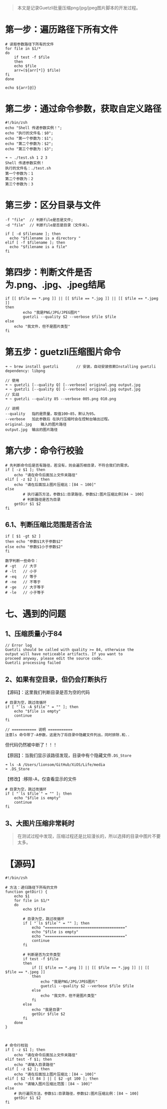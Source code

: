 > 本文是记录Guetzli批量压缩png/jpg/jpeg图片脚本的开发过程。



# 第一步：遍历路径下所有文件

```
# 读取参数路径下所有的文件
for file in $1/*
do
    if test -f $file
    then
    echo $file
    arr=(${arr[*]} $file)
fi
done

echo ${arr[@]}
```



# 第二步：通过命令参数，获取自定义路径

```
#!/bin/zsh
echo "Shell 传递参数实例！";
echo "执行的文件名：$0";
echo "第一个参数为：$1";
echo "第二个参数为：$2";
echo "第三个参数为：$3";

➜ ~ ./test.sh 1 2 3
Shell 传递参数实例！
执行的文件名：./test.sh
第一个参数为：1
第二个参数为：2
第三个参数为：3
```



# 第三步：区分目录与文件

```
-f "file"  // 判断file是否是文件;
-d "file"  // 判断file是否是目录（文件夹）。

if [ -d $filename ]; then
  echo "$filename is a directory "
elif [ -f $filename ]; then
  echo "$filename is a file"
fi
```



# 第四步：判断文件是否为.png、.jpg、.jpeg结尾

```
if [[ $file == *.png ]] || [[ $file == *.jpg ]] || [[ $file == *.jpeg ]]
then
		echo "我是PNG/JPG/JPEG图片"
		guetzli --quality $2 --verbose $file $file
else 
    echo "我文件，但不是图片类型"
fi
```



# 第五步：guetzli压缩图片命令

```
➜ ~ brew install guetzli		// 安装，自动安装依赖Installing guetzli dependency: libpng

// 使用
➜ ~ guetzli [--quality Q] [--verbose] original.png output.jpg
➜ ~ guetzli [--quality Q] [--verbose] original.jpg output.jpg
// 实战
➜ ~ guetzli --quality 85 --verbose 005.png 010.png

// 说明
--quality	指的是质量，取值100~85，默认为95。
--verbose	加此参数后 在执行压缩时会在控制台输出过程。
original.jpg	输入的图片路径
output.jpg	输出的图片路径
```



# 第六步：命令行校验

```
# 先判断命令后是否有路径，若没有，则会遍历根目录，不符合我们的需求。
if [ -z $1 ]; then
    echo "请在命令后面加上文件夹路径"
elif [ -z $2 ]; then
    echo "请在后面加上图片压缩比：[84 ~ 100]"
else
		# 执行遍历方法，参数$1:目录路径，参数$2:图片压缩比例[84 ~ 100]
		# 判断路径是否为目录
    getDir $1 $2
fi
```



## 6.1、判断压缩比范围是否合法

```
if [ $1 -gt $2 ]
then echo "参数$1大于参数$2"
else echo "参数$1小于参数$2"
fi

数字判断一些命令：
# -gt 	// 大于
# -lt 	// 小于
# -eq 	// 等于
# -ne 	// 不等于
# -ge 	// 大于等于
# -le 	// 小于等于   
```



# 七、遇到的问题

## 1、压缩质量小于84

```
// Error log
Guetzli should be called with quality >= 84, otherwise the
output will have noticeable artifacts. If you want to
proceed anyway, please edit the source code.
Guetzli processing failed
```



## 2、如果有空目录，但仍会打断执行

【源码】：这里我们判断目录是否为空的代码

```
# 目录为空，跳过改循环
if [ "`ls -A $file`" = "" ]; then
    echo "$file is empty"
    continue
fi

// =========== 说明 ===========
注意ls 命令带了-A参数，这是为了将目录中隐藏文件列出，同时排除.和..
```

但代码仍然被中断了！！！

【原因】：当我们显示该路径发现，目录中有个隐藏文件`.DS_Store`

```
➜ ls -A /Users/lionsom/GitHub/XiOS/Life/media
➜ .DS_Store
```

【修改】:移除-A，仅查看显示的文件

```
# 目录为空，跳过改循环
if [ "`ls $file`" = "" ]; then
    echo "$file is empty"
    continue
fi
```



## 3、大图片压缩非常耗时

> 在测试过程中发现，压缩过程还是比较漫长的，所以选择的目录中图片不要太多。



# 【源码】

```
#!/bin/zsh

# 方法：递归路径下所有的文件
function getDir() {
	echo $1
	for file in $1/* 
	do
		echo $file
        
        # 目录为空，跳过改循环
        if [ "`ls $file`" = "" ]; then
            echo "===================================="
            echo "$file is empty"
            echo "===================================="
            continue
        fi
  
        # 判断是否为文件类型
		if test -f $file 
		then
			if [[ $file == *.png ]] || [[ $file == *.jpg ]] || [[ $file == *.jpeg ]]
			then
				echo "我是PNG/JPG/JPEG图片"
				guetzli --quality $2 --verbose $file $file
            else 
				echo "我文件，但不是图片类型"
			fi
		else
			echo "我是目录"
			getDir $file $2
		fi
	done
}



# 命令行校验
if [ -z $1 ]; then
    echo "请在命令后面加上文件夹路径"
elif test -f $1; then
    echo "请输入目录路径"
elif [ -z $2 ]; then
    echo "请在后面加上图片压缩比：[84 ~ 100]"
elif [ $2 -lt 84 ] || [ $2 -gt 100 ]; then
    echo "请输入图片压缩比范围：[84 ~ 100]"
else
    # 执行遍历方法，参数$1:目录路径，参数$2:图片压缩比例：[84 ~ 100]
    getDir $1 $2
fi
```



